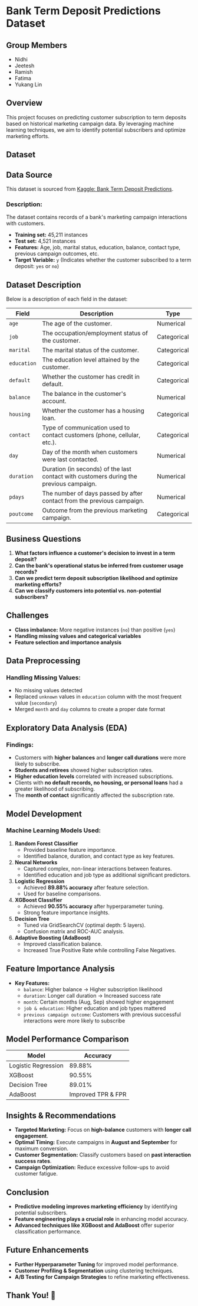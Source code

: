# Bank Term Deposit Predictions Dataset

## Group Members
- Nidhi
- Jeetesh
- Ramish
- Fatima
- Yukang Lin

## Overview
This project focuses on predicting customer subscription to term deposits based on historical marketing campaign data. By leveraging machine learning techniques, we aim to identify potential subscribers and optimize marketing efforts.

## Dataset

## Data Source
This dataset is sourced from [Kaggle: Bank Term Deposit Predictions](https://www.kaggle.com).

### **Description:**
The dataset contains records of a bank's marketing campaign interactions with customers. 

- **Training set:** 45,211 instances
- **Test set:** 4,521 instances
- **Features:** Age, job, marital status, education, balance, contact type, previous campaign outcomes, etc.
- **Target Variable:** `y` (Indicates whether the customer subscribed to a term deposit: `yes` or `no`)

## Dataset Description

Below is a description of each field in the dataset:

| Field     | Description                                                                 | Type        |
|-----------|-----------------------------------------------------------------------------|-------------|
| `age`     | The age of the customer.                                                    | Numerical   |
| `job`     | The occupation/employment status of the customer.                           | Categorical |
| `marital` | The marital status of the customer.                                         | Categorical |
| `education` | The education level attained by the customer.                              | Categorical |
| `default` | Whether the customer has credit in default.                                 | Categorical |
| `balance` | The balance in the customer's account.                                      | Numerical   |
| `housing` | Whether the customer has a housing loan.                                    | Categorical |
| `contact` | Type of communication used to contact customers (phone, cellular, etc.).    | Categorical |
| `day`     | Day of the month when customers were last contacted.                        | Numerical   |
| `duration` | Duration (in seconds) of the last contact with customers during the previous campaign. | Numerical |
| `pdays`   | The number of days passed by after contact from the previous campaign.      | Numerical   |
| `poutcome`| Outcome from the previous marketing campaign.                               | Categorical |


## Business Questions
1. **What factors influence a customer's decision to invest in a term deposit?**
2. **Can the bank's operational status be inferred from customer usage records?**
3. **Can we predict term deposit subscription likelihood and optimize marketing efforts?**
4. **Can we classify customers into potential vs. non-potential subscribers?**

## Challenges
- **Class imbalance:** More negative instances (`no`) than positive (`yes`)
- **Handling missing values and categorical variables**
- **Feature selection and importance analysis**

## Data Preprocessing
### **Handling Missing Values:**
- No missing values detected
- Replaced `unknown` values in `education` column with the most frequent value (`secondary`)
- Merged `month` and `day` columns to create a proper date format

## Exploratory Data Analysis (EDA)
### **Findings:**
- Customers with **higher balances** and **longer call durations** were more likely to subscribe.
- **Students and retirees** showed higher subscription rates.
- **Higher education levels** correlated with increased subscriptions.
- Clients with **no default records, no housing, or personal loans** had a greater likelihood of subscribing.
- The **month of contact** significantly affected the subscription rate.

## Model Development
### **Machine Learning Models Used:**
1. **Random Forest Classifier**
   - Provided baseline feature importance.
   - Identified balance, duration, and contact type as key features.
2. **Neural Networks**
   - Captured complex, non-linear interactions between features.
   - Identified education and job type as additional significant predictors.
3. **Logistic Regression**
   - Achieved **89.88% accuracy** after feature selection.
   - Used for baseline comparisons.
4. **XGBoost Classifier**
   - Achieved **90.55% accuracy** after hyperparameter tuning.
   - Strong feature importance insights.
5. **Decision Tree**
   - Tuned via GridSearchCV (optimal depth: 5 layers).
   - Confusion matrix and ROC-AUC analysis.
6. **Adaptive Boosting (AdaBoost)**
   - Improved classification balance.
   - Increased True Positive Rate while controlling False Negatives.

## Feature Importance Analysis
- **Key Features:**
  - `balance`: Higher balance → Higher subscription likelihood
  - `duration`: Longer call duration → Increased success rate
  - `month`: Certain months (Aug, Sep) showed higher engagement
  - `job & education`: Higher education and job types mattered
  - `previous campaign outcome`: Customers with previous successful interactions were more likely to subscribe

## Model Performance Comparison
| Model              | Accuracy |
|--------------------|----------|
| Logistic Regression | 89.88%   |
| XGBoost           | 90.55%   |
| Decision Tree     | 89.01%   |
| AdaBoost         | Improved TPR & FPR |

## Insights & Recommendations
- **Targeted Marketing:** Focus on **high-balance** customers with **longer call engagement**.
- **Optimal Timing:** Execute campaigns in **August and September** for maximum conversion.
- **Customer Segmentation:** Classify customers based on **past interaction success rates**.
- **Campaign Optimization:** Reduce excessive follow-ups to avoid customer fatigue.

## Conclusion
- **Predictive modeling improves marketing efficiency** by identifying potential subscribers.
- **Feature engineering plays a crucial role** in enhancing model accuracy.
- **Advanced techniques like XGBoost and AdaBoost** offer superior classification performance.

## Future Enhancements
- **Further Hyperparameter Tuning** for improved model performance.
- **Customer Profiling & Segmentation** using clustering techniques.
- **A/B Testing for Campaign Strategies** to refine marketing effectiveness.

## Thank You! 🚀
